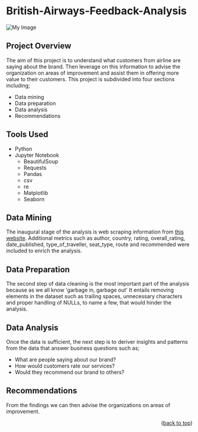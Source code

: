 # British-Airways-Feedback-Analysis
![My Image](https://www.vcktravel.nl/wp-content/uploads/2018/11/ba.jpg)

## Project Overview
The aim of this project is to understand what customers from airline are saying about the brand. Then leverage on this information to advise the organization on areas of improvement and assist them in offering more value to their customers.
This project is subdivided into four sections including;
- Data mining
- Data preparation
- Data analysis
- Recommendations

## Tools Used
- Python
- Jupyter Notebook
  - BeautifulSoup
  - Requests
  - Pandas 
  - csv 
  - re
  - Matplotlib
  - Seaborn

## Data Mining
The inaugural stage of the analysis is web scraping information from [this website](https://www.airlinequality.com/airline-reviews/british-airways).
Additional metrics such as author, country, rating, overall_rating, date_published, type_of_traveller, seat_type, route and recommended were included to enrich the analysis.

## Data Preparation
The second step of data cleaning is the most important part of the analysis because as we all know 'garbage in, garbage out'
It entails removing elements in the dataset such as trailing spaces, unnecessary characters and proper handling of NULLs, to name a few, that would hinder the analysis. 

## Data Analysis
Once the data is sufficient, the next step is to deriver insights and patterns from the data that answer business questions such as;
- What are people saying about our brand?
- How would customers rate our services?
- Would they recommend our brand to others?

## Recommendations
From the findings we can then advise the organizations on areas of improvement.

<p align="right">(<a href="#top">back to top</a>)</p>
